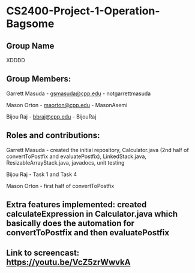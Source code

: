 # CS2400-Project-1-Operation-Bagsome

## Group Name
XDDDD

## Group Members:
Garrett Masuda - gsmasuda@cpp.edu - notgarrettmasuda

Mason Orton - maorton@cpp.edu - MasonAsemi

Bijou Raj - bbraj@cpp.edu - BijouRaj

## Roles and contributions:
Garrett Masuda - created the initial repository, Calculator.java (2nd half of convertToPostfix and evaluatePostfix), LinkedStack.java, ResizableArrayStack.java, javadocs, unit testing

Bijou Raj - Task 1 and Task 4

Mason Orton - first half of convertToPostfix

## Extra features implemented: created calculateExpression in Calculator.java which basically does the automation for convertToPostfix and then evaluatePostfix

## Link to screencast: https://youtu.be/VcZ5zrWwvkA
